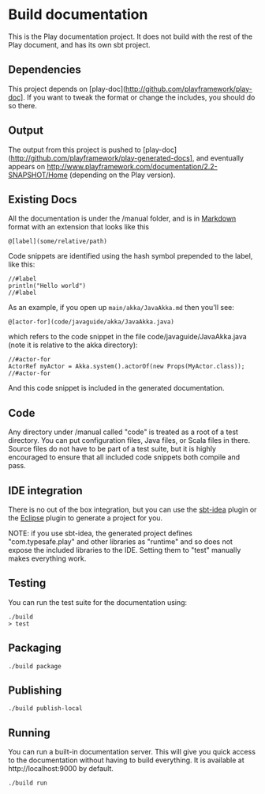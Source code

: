 # Build documentation

This is the Play documentation project.  It does not build with the rest of the Play document, and has its own sbt
project.

## Dependencies

This project depends on [play-doc](http://github.com/playframework/play-doc].  If you want to tweak the format or change the includes, you should do so there.

## Output

The output from this project is pushed to [play-doc](http://github.com/playframework/play-generated-docs], and eventually appears on http://www.playframework.com/documentation/2.2-SNAPSHOT/Home
(depending on the Play version).

## Existing Docs

All the documentation is under the /manual folder, and is in [Markdown](http://daringfireball.net/projects/markdown/syntax) format with an extension that looks like this

    @[label](some/relative/path)

Code snippets are identified using the hash symbol prepended to the label, like this:

    //#label
    println("Hello world")
    //#label

As an example, if you open up `main/akka/JavaAkka.md` then you'll see:

    @[actor-for](code/javaguide/akka/JavaAkka.java)

which refers to the code snippet in the file code/javaguide/JavaAkka.java (note it is relative to the akka directory):

    //#actor-for
    ActorRef myActor = Akka.system().actorOf(new Props(MyActor.class));
    //#actor-for

And this code snippet is included in the generated documentation.

## Code

Any directory under /manual called "code" is treated as a root of a test directory.  You can put configuration files, Java files, or Scala files in there.  Source files do not have to be part of a test suite, but it is highly encouraged to ensure that all included code snippets both compile and pass.

## IDE integration

There is no out of the box integration, but you can use the [sbt-idea](https://github.com/mpeltonen/sbt-idea) plugin or the [Eclipse](https://github.com/typesafehub/sbteclipse) plugin to generate a project for you.

NOTE: if you use sbt-idea, the generated project defines "com.typesafe.play" and other libraries as "runtime" and so does not expose the included libraries to the IDE.  Setting them to "test" manually makes everything work.

## Testing

You can run the test suite for the documentation using:

```
./build
> test
```

## Packaging

```
./build package
```

## Publishing

```
./build publish-local
```

## Running

You can run a built-in documentation server.  This will give you quick access to the documentation without having
to build everything.  It is available at http://localhost:9000 by default.

```
./build run
```